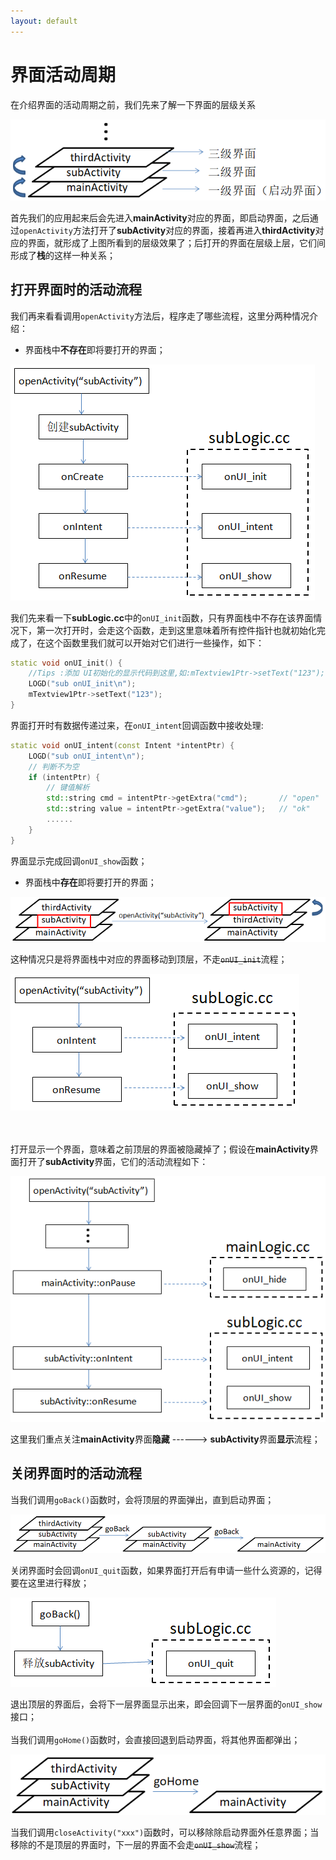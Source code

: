 ```yaml
---
layout: default
---
```

# 界面活动周期
在介绍界面的活动周期之前，我们先来了解一下界面的层级关系

![](images/activity_hierarchy.png)

首先我们的应用起来后会先进入**mainActivity**对应的界面，即启动界面，之后通过`openActivity`方法打开了**subActivity**对应的界面，接着再进入**thirdActivity**对应的界面，就形成了上图所看到的层级效果了；后打开的界面在层级上层，它们间形成了**栈**的这样一种关系；

## 打开界面时的活动流程
我们再来看看调用`openActivity`方法后，程序走了哪些流程，这里分两种情况介绍：
* 界面栈中**不存在**即将要打开的界面；

![](images/openactivity_exist.png)

我们先来看一下**subLogic.cc**中的`onUI_init`函数，只有界面栈中不存在该界面情况下，第一次打开时，会走这个函数，走到这里意味着所有控件指针也就初始化完成了，在这个函数里我们就可以开始对它们进行一些操作，如下：
```C++
static void onUI_init() {
	//Tips :添加 UI初始化的显示代码到这里,如:mTextview1Ptr->setText("123");
	LOGD("sub onUI_init\n");
	mTextview1Ptr->setText("123");
}
```

界面打开时有数据传递过来，在`onUI_intent`回调函数中接收处理:
```C++
static void onUI_intent(const Intent *intentPtr) {
	LOGD("sub onUI_intent\n");
	// 判断不为空
	if (intentPtr) {
		// 键值解析
		std::string cmd = intentPtr->getExtra("cmd");		// "open"
		std::string value = intentPtr->getExtra("value");	// "ok"
		......
	}
}
```
界面显示完成回调`onUI_show`函数；

* 界面栈中**存在**即将要打开的界面；

![](images/openactivity_movetotop.png)

这种情况只是将界面栈中对应的界面移动到顶层，不走~~`onUI_init`~~流程；

![](images/openactivity_notexist.png)

<br/><br/>
打开显示一个界面，意味着之前顶层的界面被隐藏掉了；假设在**mainActivity**界面打开了**subActivity**界面，它们的活动流程如下：

![](images/activity_pause_and_resume.png)

这里我们重点关注**mainActivity**界面**隐藏** ------> **subActivity**界面**显示**流程；

## 关闭界面时的活动流程
当我们调用`goBack()`函数时，会将顶层的界面弹出，直到启动界面；

![](images/activity_goback.png)

关闭界面时会回调`onUI_quit`函数，如果界面打开后有申请一些什么资源的，记得要在这里进行释放；

![](images/activity_ui_quit.png)

退出顶层的界面后，会将下一层界面显示出来，即会回调下一层界面的`onUI_show`接口；<br/><br/>
当我们调用`goHome()`函数时，会直接回退到启动界面，将其他界面都弹出；

![](images/activity_gohome.png)

当我们调用`closeActivity("xxx")`函数时，可以移除除启动界面外任意界面；当移除的不是顶层的界面时，下一层的界面不会走~~`onUI_show`~~流程；